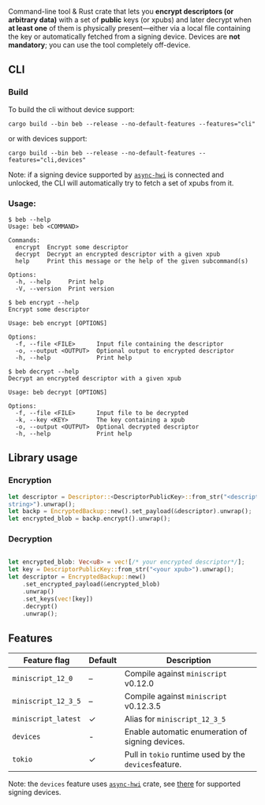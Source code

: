 Command-line tool & Rust crate that lets you **encrypt descriptors (or arbitrary
data)** with a set of **public** keys (or xpubs) and later decrypt when **at least
one** of them is physically present—either via a local file containing the key or
automatically fetched from a signing device.
Devices are **not mandatory**; you can use the tool completely off-device.

## CLI

### Build

To build the cli without device support:

```
cargo build --bin beb --release --no-default-features --features="cli"
```

or with devices support:

```
cargo build --bin beb --release --no-default-features --features="cli,devices"
```

Note: if a signing device supported by
[`async-hwi`](https://github.com/wizardsardine/async-hwi) is connected and unlocked,
the CLI will automatically try to fetch a set of xpubs from it.


### Usage:

```
$ beb --help
Usage: beb <COMMAND>

Commands:
  encrypt  Encrypt some descriptor
  decrypt  Decrypt an encrypted descriptor with a given xpub
  help     Print this message or the help of the given subcommand(s)

Options:
  -h, --help     Print help
  -V, --version  Print version
```
```
$ beb encrypt --help
Encrypt some descriptor

Usage: beb encrypt [OPTIONS]

Options:
  -f, --file <FILE>      Input file containing the descriptor
  -o, --output <OUTPUT>  Optional output to encrypted descriptor
  -h, --help             Print help

```
```
$ beb decrypt --help
Decrypt an encrypted descriptor with a given xpub

Usage: beb decrypt [OPTIONS]

Options:
  -f, --file <FILE>      Input file to be decrypted
  -k, --key <KEY>        The key containing a xpub
  -o, --output <OUTPUT>  Optional decrypted descriptor
  -h, --help             Print help

```
## Library usage

### Encryption
```rust
let descriptor = Descriptor::<DescriptorPublicKey>::from_str("<descriptor
string>").unwrap();
let backp = EncryptedBackup::new().set_payload(&descriptor).unwrap();
let encrypted_blob = backp.encrypt().unwrap();
```

### Decryption
```rust

let encrypted_blob: Vec<u8> = vec![/* your encrypted descriptor*/];
let key = DescriptorPublicKey::from_str("<your xpub>").unwrap();
let descriptor = EncryptedBackup::new()
    .set_encrypted_payload(&encrypted_blob)
    .unwrap()
    .set_keys(vec![key])
    .decrypt()
    .unwrap();
```

## Features

| Feature flag        | Default | Description                                           |
|---------------------|---------|-------------------------------------------------------|
| `miniscript_12_0`   | –       | Compile against `miniscript` v0.12.0                  |
| `miniscript_12_3_5` | –       | Compile against `miniscript` v0.12.3.5                |
| `miniscript_latest` | ✓       | Alias for `miniscript_12_3_5`                         |
| `devices`           | -       | Enable automatic enumeration of signing devices.      |
| `tokio`             | ✓       | Pull in `tokio` runtime used by the `devices`feature. |


Note: the `devices` feature uses
[`async-hwi`](https://github.com/wizardsardine/async-hwi) crate, see
[there](https://github.com/wizardsardine/async-hwi) for supported signing devices.
